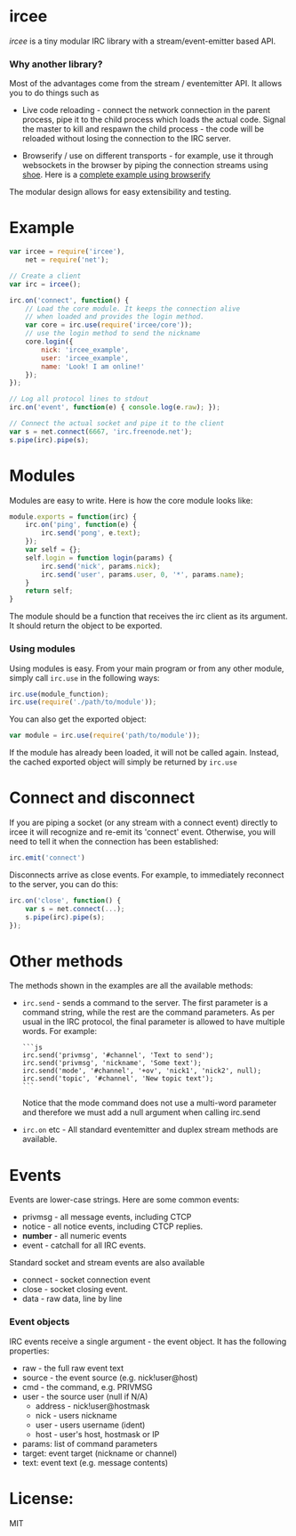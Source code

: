 # ircee 

_ircee_ is a tiny modular IRC library with a stream/event-emitter based API.


### Why another library?

Most of the advantages come from the stream / eventemitter API. It 
allows you to do things such as 

* Live code reloading - connect the network connection in the parent process, 
pipe it to the child process which loads the actual code. Signal the master
to kill and respawn the child process - the code will be reloaded without
losing the connection to the IRC server.

* Browserify / use on different transports - for example, use it through 
websockets in the browser by piping the connection streams using 
[shoe](https://npmjs.org/package/shoe). Here is a [complete 
example using browserify](https://github.com/spion/ircee/tree/master/examples/browserify)

The modular design allows for easy extensibility and testing.

# Example

```js
var ircee = require('ircee'),
    net = require('net');

// Create a client
var irc = ircee();

irc.on('connect', function() {
    // Load the core module. It keeps the connection alive 
    // when loaded and provides the login method.    
    var core = irc.use(require('ircee/core'));
    // use the login method to send the nickname
    core.login({
        nick: 'ircee_example',
        user: 'ircee_example',
        name: 'Look! I am online!'
    });
});

// Log all protocol lines to stdout
irc.on('event', function(e) { console.log(e.raw); });

// Connect the actual socket and pipe it to the client
var s = net.connect(6667, 'irc.freenode.net');
s.pipe(irc).pipe(s);
```

# Modules

Modules are easy to write. Here is how the core module looks like:

```js
module.exports = function(irc) {
    irc.on('ping', function(e) {
        irc.send('pong', e.text);
    });
    var self = {};
    self.login = function login(params) {
        irc.send('nick', params.nick);
        irc.send('user', params.user, 0, '*', params.name);
    }
    return self;
}
```

The module should be a function that receives the irc client
as its argument. It should return the object to be exported.

### Using modules

Using modules is easy. From your main program or from
any other module, simply call `irc.use` in the following ways:

```js
irc.use(module_function); 
irc.use(require('./path/to/module'));
```

You can also get the exported object:

```js
var module = irc.use(require('path/to/module'));
```

If the module has already been loaded, it will not be called again.
Instead, the cached exported object will simply be returned by `irc.use`

# Connect and disconnect

If you are piping a socket (or any stream with a connect event) directly 
to ircee it will recognize and re-emit its 'connect' event. Otherwise, you 
will need to tell it when the connection has been established:

```js
irc.emit('connect')
```

Disconnects arrive as close events. For example, to immediately reconnect 
to the server, you can do this:

```js
irc.on('close', function() { 
    var s = net.connect(...); 
    s.pipe(irc).pipe(s);
});
```

# Other methods

The methods shown in the examples are all the available methods:

* `irc.send` - sends a command to the server. The first parameter is a
  command string, while the rest are the command parameters. As per usual
  in the IRC protocol, the final parameter is allowed to have multiple words. 
  For example:

      ```js
      irc.send('privmsg', '#channel', 'Text to send');
      irc.send('privmsg', 'nickname', 'Some text');
      irc.send('mode', '#channel', '+ov', 'nick1', 'nick2', null);
      irc.send('topic', '#channel', 'New topic text');
      ```

  Notice that the mode command does not use a multi-word parameter and therefore
  we must add a null argument when calling irc.send

* `irc.on` etc - All standard eventemitter and duplex stream methods are 
  available.

# Events

Events are lower-case strings. Here are some common events:

* privmsg - all message events, including CTCP
* notice  - all notice events, including CTCP replies.
* __number__ - all numeric events
* event - catchall for all IRC events.

Standard socket and stream events are also available
* connect - socket connection event
* close - socket closing event.
* data - raw data, line by line

### Event objects

IRC events receive a single argument - the event object. It has the following
properties:

* raw - the full raw event text
* source - the event source (e.g. nick!user@host)
* cmd - the command, e.g. PRIVMSG
* user - the source user (null if N/A)
  * address - nick!user@hostmask
  * nick - users nickname 
  * user - users username (ident)
  * host - user's host, hostmask or IP
* params: list of command parameters
* target: event target (nickname or channel)
* text: event text (e.g. message contents)

# License: 

MIT

